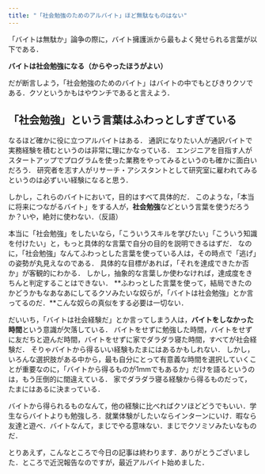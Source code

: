```yaml
---
title: "「社会勉強のためのアルバイト」ほど無駄なものはない"
---
```


「バイトは無駄か」論争の際に，バイト擁護派から最もよく発せられる言葉が以下である．

**バイトは社会勉強になる（からやったほうがよい）**

だが断言しよう，「社会勉強のためのバイト」はバイトの中でもとびきりクソである．クソというかもはやウンチであると言えよう．

## 「社会勉強」という言葉はふわっとしすぎている

なるほど確かに役に立つアルバイトはある．
通訳になりたい人が通訳バイトで実務経験を積むというのは非常に理にかなっている．
エンジニアを目指す人がスタートアップでプログラムを使った業務をやってみるというのも確かに面白いだろう．
研究者を志す人がリサーチ・アシスタントとして研究室に雇われてみるというのは必ずいい経験になると思う．

しかし，これらのバイトにおいて，目的はすべて具体的だ．
このような，「本当に将来につながるバイト」をする人が，**社会勉強**などという言葉を使うだろうか？いや，絶対に使わない．（反語）

本当に「社会勉強」をしたいなら，「こういうスキルを学びたい」「こういう知識を付けたい」と，もっと具体的な言葉で自分の目的を説明できるはずだ．
なのに，「社会勉強」なんてふわっとした言葉を使っている人は，その時点で「逃げ」の姿勢が丸見えなのである．
具体的な目標があれば，「それを達成できたか否か」が客観的にわかる．
しかし，抽象的な言葉しか使わなければ，達成度をきちんと判定することはできない．
**ふわっとした言葉を使って，結局できたのかどうかもなあなあにしてるクソみたいな奴らが，「バイトは社会勉強」とか言ってるのだ．**こんな奴らの真似をする必要は一切ない．

だいいち，「バイトは社会経験だ」とか言ってしまう人は，**バイトをしなかった時間**という意識が欠落している．
バイトをせずに勉強した時間，バイトをせずに友だちと遊んだ時間，バイトをせずに家でダラダラ寝た時間，すべてが社会経験だ．
そりゃバイトから得るいい経験もたまにはあるかもしれない．
しかし，いろんな選択肢がある中から，最も自分にとって有意義な時間を選択していくことが重要なのに，「バイトから得るものが1mmでもあるか」だけを語るというのは，もう圧倒的に間違えている．
家でダラダラ寝る経験から得るものだって，たまにはあるに決まっている．

バイトから得られるものなんて，他の経験に比べればクソほどどうでもいい．学生ならバイトよりも勉強しろ．就業体験がしたいならインターンにいけ．暇なら友達と遊べ．バイトなんて，まじでやる意味ない．まじでクソミソみたいなものだ．

とりあえず，こんなところで今日の記事は終わります．ありがとうございました．ところで近況報告なのですが，最近アルバイト始めました．